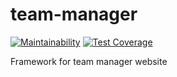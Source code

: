 
# team-manager
[![Maintainability](https://api.codeclimate.com/v1/badges/923139e94d9685f955df/maintainability)](https://codeclimate.com/github/12rambau/team-manager/maintainability) [![Test Coverage](https://api.codeclimate.com/v1/badges/923139e94d9685f955df/test_coverage)](https://codeclimate.com/github/12rambau/team-manager/test_coverage)

Framework for team manager website


